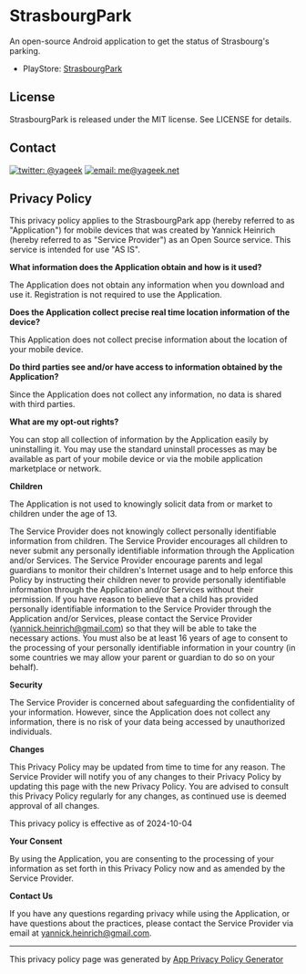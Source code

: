 # StrasbourgPark

An open-source Android application to get the status 
of Strasbourg's parking.

* PlayStore: [StrasbourgPark](https://play.google.com/store/apps/details?id=net.yageek.strasbourgpark)

## License

StrasbourgPark is released under the MIT license. See LICENSE for details.

## Contact 

[![twitter: @yageek](http://img.shields.io/badge/twitter-%40yageek-blue.svg?style=flat)](https://twitter.com/yageek) 
[![email: me@yageek.net](http://img.shields.io/badge/email-me%40yageek.net-orange.svg?style=flat)](mailto:me@yageek.net)

## Privacy Policy

This privacy policy applies to the StrasbourgPark app (hereby referred to as "Application") for mobile devices that was created by Yannick Heinrich (hereby referred to as "Service Provider") as an Open Source service. This service is intended for use "AS IS".

**What information does the Application obtain and how is it used?**

The Application does not obtain any information when you download and use it. Registration is not required to use the Application.

**Does the Application collect precise real time location information of the device?**

This Application does not collect precise information about the location of your mobile device.

**Do third parties see and/or have access to information obtained by the Application?**

Since the Application does not collect any information, no data is shared with third parties.

**What are my opt-out rights?**

You can stop all collection of information by the Application easily by uninstalling it. You may use the standard uninstall processes as may be available as part of your mobile device or via the mobile application marketplace or network.

**Children**

The Application is not used to knowingly solicit data from or market to children under the age of 13.

The Service Provider does not knowingly collect personally identifiable information from children. The Service Provider encourages all children to never submit any personally identifiable information through the Application and/or Services. The Service Provider encourage parents and legal guardians to monitor their children's Internet usage and to help enforce this Policy by instructing their children never to provide personally identifiable information through the Application and/or Services without their permission. If you have reason to believe that a child has provided personally identifiable information to the Service Provider through the Application and/or Services, please contact the Service Provider (yannick.heinrich@gmail.com) so that they will be able to take the necessary actions. You must also be at least 16 years of age to consent to the processing of your personally identifiable information in your country (in some countries we may allow your parent or guardian to do so on your behalf).

**Security**

The Service Provider is concerned about safeguarding the confidentiality of your information. However, since the Application does not collect any information, there is no risk of your data being accessed by unauthorized individuals.

**Changes**

This Privacy Policy may be updated from time to time for any reason. The Service Provider will notify you of any changes to their Privacy Policy by updating this page with the new Privacy Policy. You are advised to consult this Privacy Policy regularly for any changes, as continued use is deemed approval of all changes.

This privacy policy is effective as of 2024-10-04

**Your Consent**

By using the Application, you are consenting to the processing of your information as set forth in this Privacy Policy now and as amended by the Service Provider.

**Contact Us**

If you have any questions regarding privacy while using the Application, or have questions about the practices, please contact the Service Provider via email at yannick.heinrich@gmail.com.

* * *

This privacy policy page was generated by [App Privacy Policy Generator](https://app-privacy-policy-generator.nisrulz.com/)

